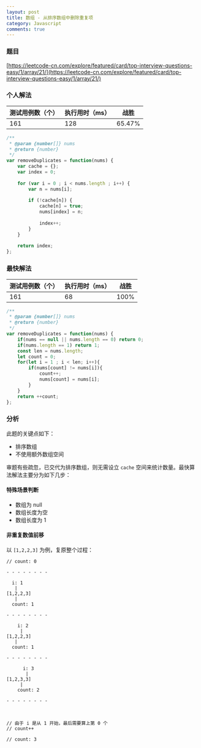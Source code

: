 ```yaml
---
layout: post
title: 数组 - 从排序数组中删除重复项
category: Javascript
comments: true
---
```


### 题目

[https://leetcode-cn.com/explore/featured/card/top-interview-questions-easy/1/array/21/](https://leetcode-cn.com/explore/featured/card/top-interview-questions-easy/1/array/21/)


### 个人解法

测试用例数（个） | 执行用时（ms） | 战胜
--- | --- | ---
161 | 128 | 65.47%

```javascript
/**
 * @param {number[]} nums
 * @return {number}
 */
var removeDuplicates = function(nums) {
    var cache = {};
    var index = 0;
    
    for (var i = 0 ; i < nums.length ; i++) {
        var n = nums[i];
        
        if (!cache[n]) {
            cache[n] = true;
            nums[index] = n;
            
            index++;
        }
    }
    
    return index;
};
```

### 最快解法

测试用例数（个） | 执行用时（ms） | 战胜
--- | --- | ---
161 | 68 | 100%

```javascript
/**
 * @param {number[]} nums
 * @return {number}
 */
var removeDuplicates = function(nums) {
    if(nums == null || nums.length == 0) return 0;
    if(nums.length == 1) return 1;
    const len = nums.length;
    let count = 0;
    for(let i = 1 ; i < len; i++){
        if(nums[count] != nums[i]){
            count++;
            nums[count] = nums[i];
        }
    }
    return ++count;
};
```

### 分析

此题的关键点如下：

* 排序数组
* 不使用额外数组空间

审题有些疏忽，已交代为排序数组，则无需设立 `cache` 空间来统计数量。最快算法解法主要分为如下几步：

#### 特殊场景判断

* 数组为 null
* 数组长度为空
* 数组长度为 1

#### 非重复数值前移

以 `[1,2,2,3]` 为例，复原整个过程：

```
// count: 0

- - - - - - - -

  i: 1
   |
[1,2,2,3]
   |
  count: 1

- - - - - - - -

    i: 2
     |
[1,2,2,3]
   |
  count: 1

- - - - - - - -

      i: 3
       |
[1,2,3,3]
     |
    count: 2

- - - - - - - -



// 由于 i 是从 1 开始，最后需要算上第 0 个
// count++

// count: 3

```